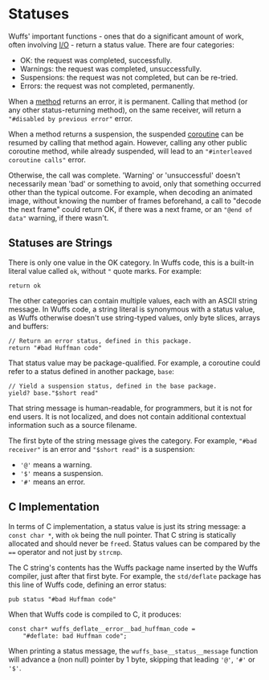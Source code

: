 # Statuses

Wuffs' important functions - ones that do a significant amount of work, often
involving [I/O](/doc/note/io-input-output.md) - return a status value. There
are four categories:

- OK:          the request was completed, successfully.
- Warnings:    the request was completed, unsuccessfully.
- Suspensions: the request was not completed, but can be re-tried.
- Errors:      the request was not completed, permanently.

When a [method](/doc/glossary.md#method) returns an error, it is permanent.
Calling that method (or any other status-returning method), on the same
receiver, will return a `"#disabled by previous error"` error.

When a method returns a suspension, the suspended
[coroutine](/doc/note/coroutines.md) can be resumed by calling that method
again. However, calling any other public coroutine method, while already
suspended, will lead to an `"#interleaved coroutine calls"` error.

Otherwise, the call was complete. 'Warning' or 'unsuccessful' doesn't
necessarily mean 'bad' or something to avoid, only that something occurred
other than the typical outcome. For example, when decoding an animated image,
without knowing the number of frames beforehand, a call to "decode the next
frame" could return OK, if there was a next frame, or an `"@end of data"`
warning, if there wasn't.


## Statuses are Strings

There is only one value in the OK category. In Wuffs code, this is a built-in
literal value called `ok`, without `"` quote marks. For example:

```
return ok
```

The other categories can contain multiple values, each with an ASCII string
message. In Wuffs code, a string literal is synonymous with a status value, as
Wuffs otherwise doesn't use string-typed values, only byte slices, arrays and
buffers:

```
// Return an error status, defined in this package.
return "#bad Huffman code"
```

That status value may be package-qualified. For example, a coroutine could
refer to a status defined in another package, `base`:

```
// Yield a suspension status, defined in the base package.
yield? base."$short read"
```

That string message is human-readable, for programmers, but it is not for end
users. It is not localized, and does not contain additional contextual
information such as a source filename.

The first byte of the string message gives the category. For example, `"#bad
receiver"` is an error and `"$short read"` is a suspension:

- `'@'` means a warning.
- `'$'` means a suspension.
- `'#'` means an error.


## C Implementation

In terms of C implementation, a status value is just its string message: a
`const char *`, with `ok` being the null pointer. That C string is statically
allocated and should never be `free`d. Status values can be compared by the
`==` operator and not just by `strcmp`.

The C string's contents has the Wuffs package name inserted by the Wuffs
compiler, just after that first byte. For example, the `std/deflate` package
has this line of Wuffs code, defining an error status:

```
pub status "#bad Huffman code"
```

When that Wuffs code is compiled to C, it produces:

```
const char* wuffs_deflate__error__bad_huffman_code =
    "#deflate: bad Huffman code";
```

When printing a status message, the `wuffs_base__status__message` function will
advance a (non null) pointer by 1 byte, skipping that leading `'@'`, `'#'` or
`'$'`.
